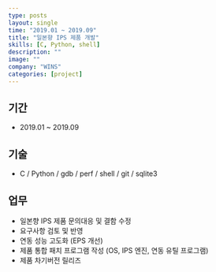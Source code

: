 ```yaml
---
type: posts
layout: single
time: "2019.01 ~ 2019.09"
title: "일본향 IPS 제품 개발"
skills: [C, Python, shell]
description: ""
image: ""
company: "WINS"
categories: [project]
---
```


## 기간

* 2019.01 ~ 2019.09

## 기술 

* C / Python / gdb / perf / shell / git / sqlite3 

## 업무

* 일본향 IPS 제품 문의대응 및 결함 수정
* 요구사항 검토 및 반영
* 연동 성능 고도화 (EPS 개선)
* 제품 통합 패치 프로그램 작성 (OS, IPS 엔진, 연동 유틸 프로그램)
* 제품 차기버전 릴리즈 
